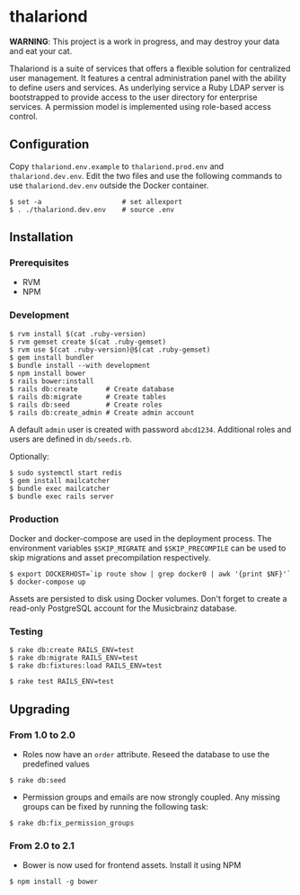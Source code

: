 # thalariond

**WARNING**: This project is a work in progress, and may destroy your data and eat your cat.

Thalariond is a suite of services that offers a flexible solution for centralized user management. It features a central administration panel with the ability to define users and services. As underlying service a Ruby LDAP server is bootstrapped to provide access to the user directory for enterprise services.
A permission model is implemented using role-based access control.


## Configuration

Copy `thalariond.env.example` to `thalariond.prod.env` and `thalariond.dev.env`. Edit the two files and use the following commands to use `thalariond.dev.env` outside the Docker container.

```
$ set -a                    # set allexport
$ . ./thalariond.dev.env    # source .env
```


## Installation

### Prerequisites

- RVM
- NPM

### Development

```
$ rvm install $(cat .ruby-version)
$ rvm gemset create $(cat .ruby-gemset)
$ rvm use $(cat .ruby-version)@$(cat .ruby-gemset)
$ gem install bundler
$ bundle install --with development
$ npm install bower
$ rails bower:install
$ rails db:create       # Create database
$ rails db:migrate      # Create tables
$ rails db:seed         # Create roles
$ rails db:create_admin # Create admin account
```

A default `admin` user is created with password `abcd1234`. Additional roles and users are defined in `db/seeds.rb`.

Optionally:

```
$ sudo systemctl start redis
$ gem install mailcatcher
$ bundle exec mailcatcher
$ bundle exec rails server
```

### Production

Docker and docker-compose are used in the deployment process. The environment variables `$SKIP_MIGRATE` and `$SKIP_PRECOMPILE` can be used to skip migrations and asset precompilation respectively.
 
```
$ export DOCKERHOST=`ip route show | grep docker0 | awk '{print $NF}'`
$ docker-compose up
```

Assets are persisted to disk using Docker volumes. Don't forget to create a read-only PostgreSQL account for the Musicbrainz database.

### Testing

```
$ rake db:create RAILS_ENV=test
$ rake db:migrate RAILS_ENV=test
$ rake db:fixtures:load RAILS_ENV=test

$ rake test RAILS_ENV=test
```

## Upgrading

### From 1.0 to 2.0

- Roles now have an `order` attribute. Reseed the database to use the predefined values

```
$ rake db:seed
```

- Permission groups and emails are now strongly coupled. Any missing groups can be fixed by running the following task:

```
$ rake db:fix_permission_groups
```

### From 2.0 to 2.1

- Bower is now used for frontend assets. Install it using NPM

```
$ npm install -g bower
```
